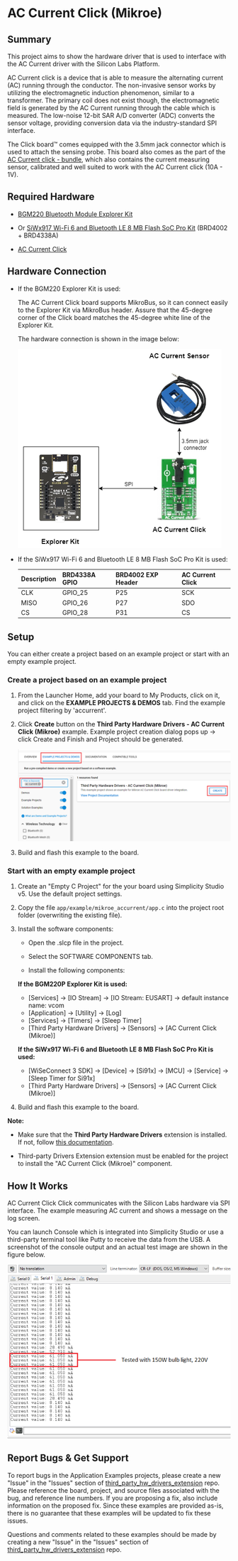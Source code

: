 # AC Current Click (Mikroe) #

## Summary ##

This project aims to show the hardware driver that is used to interface with the AC Current driver with the Silicon Labs Platform.

AC Current click is a device that is able to measure the alternating current (AC) running through the conductor. The non-invasive sensor works by utilizing the electromagnetic induction phenomenon, similar to a transformer. The primary coil does not exist though, the electromagnetic field is generated by the AC Current running through the cable which is measured. The low-noise 12-bit SAR A/D converter (ADC) converts the sensor voltage, providing conversion data via the industry-standard SPI interface.

The Click board™ comes equipped with the 3.5mm jack connector which is used to attach the sensing probe. This board also comes as the part of the [AC Current click - bundle](https://www.mikroe.com/ac-current-click-bundle), which also contains the current measuring sensor, calibrated and well suited to work with the AC Current click (10A - 1V).

## Required Hardware ##

- [BGM220 Bluetooth Module Explorer Kit](https://www.silabs.com/development-tools/wireless/bluetooth/bgm220-explorer-kit?tab=overview)

- Or [SiWx917 Wi-Fi 6 and Bluetooth LE 8 MB Flash SoC Pro Kit](https://www.silabs.com/development-tools/wireless/wi-fi/siwx917-pk6031a-wifi-6-bluetooth-le-soc-pro-kit) (BRD4002 + BRD4338A)

- [AC Current Click](https://www.mikroe.com/ac-current-click)

## Hardware Connection ##

- If the BGM220 Explorer Kit is used:

  The AC Current Click board supports MikroBus, so it can connect easily to the Explorer Kit via MikroBus header. Assure that the 45-degree corner of the Click board matches the 45-degree white line of the Explorer Kit.

  The hardware connection is shown in the image below:

  ![board](image/hardware_connection.png)

- If the SiWx917 Wi-Fi 6 and Bluetooth LE 8 MB Flash SoC Pro Kit is used:

  | Description | BRD4338A GPIO  | BRD4002 EXP Header | AC Current Click |
  | ----------- | -------------  | ------------------ | ---------------- |
  | CLK         | GPIO_25        | P25                | SCK              |
  | MISO        | GPIO_26        | P27                | SDO              |
  | CS          | GPIO_28        | P31                | CS               |

## Setup ##

You can either create a project based on an example project or start with an empty example project.

### Create a project based on an example project ###

1. From the Launcher Home, add your board to My Products, click on it, and click on the **EXAMPLE PROJECTS & DEMOS** tab. Find the example project filtering by 'accurrent'.

2. Click **Create** button on the **Third Party Hardware Drivers - AC Current Click (Mikroe)** example. Example project creation dialog pops up -> click Create and Finish and Project should be generated.

   ![Create_example](image/create_example.png)

3. Build and flash this example to the board.

### Start with an empty example project ###

1. Create an "Empty C Project" for the your board using Simplicity Studio v5. Use the default project settings.

2. Copy the file `app/example/mikroe_accurrent/app.c` into the project root folder (overwriting the existing file).

3. Install the software components:

    - Open the .slcp file in the project.

    - Select the SOFTWARE COMPONENTS tab.

    - Install the following components:

    **If the BGM220P Explorer Kit is used:**

      - [Services] → [IO Stream] → [IO Stream: EUSART] → default instance name: vcom
      - [Application] → [Utility] → [Log]
      - [Services] → [Timers] → [Sleep Timer]
      - [Third Party Hardware Drivers] → [Sensors] → [AC Current Click (Mikroe)]

    **If the SiWx917 Wi-Fi 6 and Bluetooth LE 8 MB Flash SoC Pro Kit is used:**

      - [WiSeConnect 3 SDK] → [Device] → [Si91x] → [MCU] → [Service] → [Sleep Timer for Si91x]
      - [Third Party Hardware Drivers] → [Sensors] → [AC Current Click (Mikroe)]

4. Build and flash this example to the board.

**Note:**

- Make sure that the **Third Party Hardware Drivers** extension is installed. If not, follow [this documentation](https://github.com/SiliconLabs/third_party_hw_drivers_extension/blob/master/README.md#how-to-add-to-simplicity-studio-ide).

- Third-party Drivers Extension extension must be enabled for the project to install the "AC Current Click (Mikroe)" component.

## How It Works ##

AC Current Click Click communicates with the Silicon Labs hardware via SPI interface. The example measuring AC current and shows a message on the log screen.

You can launch Console which is integrated into Simplicity Studio or use a third-party terminal tool like Putty to receive the data from the USB. A screenshot of the console output and an actual test image are shown in the figure below.

![console_log](image/console_log.png)

## Report Bugs & Get Support ##

To report bugs in the Application Examples projects, please create a new "Issue" in the "Issues" section of [third_party_hw_drivers_extension](https://github.com/SiliconLabs/third_party_hw_drivers_extension) repo. Please reference the board, project, and source files associated with the bug, and reference line numbers. If you are proposing a fix, also include information on the proposed fix. Since these examples are provided as-is, there is no guarantee that these examples will be updated to fix these issues.

Questions and comments related to these examples should be made by creating a new "Issue" in the "Issues" section of [third_party_hw_drivers_extension](https://github.com/SiliconLabs/third_party_hw_drivers_extension) repo.